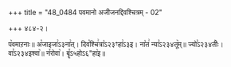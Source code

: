 +++
title = "48_0484 पवमानो अजीजनद्दिवश्चित्रम् - 02"

+++
४८४-२।

प꣥वमाऱनाः॥ अ꣡जाइजा꣢ऽ३ना꣢त्। दिव꣡श्चि꣢त्रा꣡ऽ२३ꣳहा꣢ऽ३इ। ना꣡त꣢ न्या꣣ऽ२३४तू꣥म्॥ ज्यो꣣ऽ२३४तीः꣥। वा꣣ऽ२३४इश्वा꣥॥ न꣤रोवा꣥। बॄ꣤ऽ५होऽ६"हा꣥इ॥